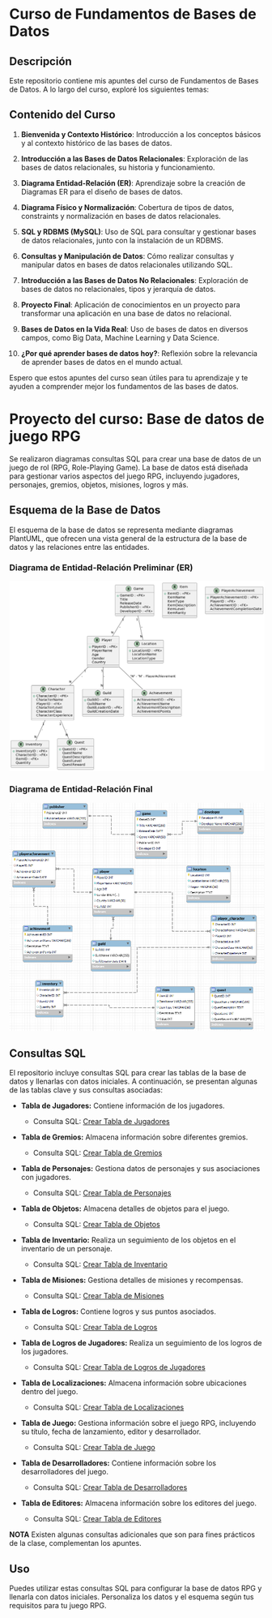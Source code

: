 # Curso de Fundamentos de Bases de Datos

## Descripción

Este repositorio contiene mis apuntes del curso de Fundamentos de Bases de Datos. A lo largo del curso, exploré los siguientes temas:

## Contenido del Curso

1. **Bienvenida y Contexto Histórico**: Introducción a los conceptos básicos y al contexto histórico de las bases de datos.

2. **Introducción a las Bases de Datos Relacionales**: Exploración de las bases de datos relacionales, su historia y funcionamiento.

3. **Diagrama Entidad-Relación (ER)**: Aprendizaje sobre la creación de Diagramas ER para el diseño de bases de datos.

4. **Diagrama Físico y Normalización**: Cobertura de tipos de datos, constraints y normalización en bases de datos relacionales.

5. **SQL y RDBMS (MySQL)**: Uso de SQL para consultar y gestionar bases de datos relacionales, junto con la instalación de un RDBMS.

6. **Consultas y Manipulación de Datos**: Cómo realizar consultas y manipular datos en bases de datos relacionales utilizando SQL.

7. **Introducción a las Bases de Datos No Relacionales**: Exploración de bases de datos no relacionales, tipos y jerarquía de datos.

8. **Proyecto Final**: Aplicación de conocimientos en un proyecto para transformar una aplicación en una base de datos no relacional.

9. **Bases de Datos en la Vida Real**: Uso de bases de datos en diversos campos, como Big Data, Machine Learning y Data Science.

10. **¿Por qué aprender bases de datos hoy?**: Reflexión sobre la relevancia de aprender bases de datos en el mundo actual.

Espero que estos apuntes del curso sean útiles para tu aprendizaje y te ayuden a comprender mejor los fundamentos de las bases de datos.

# Proyecto del curso: Base de datos de juego RPG

Se realizaron diagramas consultas SQL para crear una base de datos de un juego de rol (RPG, Role-Playing Game). La base de datos está diseñada para gestionar varios aspectos del juego RPG, incluyendo jugadores, personajes, gremios, objetos, misiones, logros y más.

## Esquema de la Base de Datos

El esquema de la base de datos se representa mediante diagramas PlantUML, que ofrecen una vista general de la estructura de la base de datos y las relaciones entre las entidades.

### Diagrama de Entidad-Relación Preliminar (ER)
![Diagrama ER](./Er_relations_videogame.png)

### Diagrama de Entidad-Relación Final
![Diagrama ER Normalizado](./EER_Diagram_Final.png)

## Consultas SQL

El repositorio incluye consultas SQL para crear las tablas de la base de datos y llenarlas con datos iniciales. A continuación, se presentan algunas de las tablas clave y sus consultas asociadas:

- **Tabla de Jugadores:** Contiene información de los jugadores.
  - Consulta SQL: [Crear Tabla de Jugadores](./SQL%20Files%20RPG/Players.sql)

- **Tabla de Gremios:** Almacena información sobre diferentes gremios.
  - Consulta SQL: [Crear Tabla de Gremios](./SQL%20Files%20RPG/Guilds.sql)

- **Tabla de Personajes:** Gestiona datos de personajes y sus asociaciones con jugadores.
  - Consulta SQL: [Crear Tabla de Personajes](./SQL%20Files%20RPG/Characters.sql)

- **Tabla de Objetos:** Almacena detalles de objetos para el juego.
  - Consulta SQL: [Crear Tabla de Objetos](./SQL%20Files%20RPG/Item.sql)

- **Tabla de Inventario:** Realiza un seguimiento de los objetos en el inventario de un personaje.
  - Consulta SQL: [Crear Tabla de Inventario](./SQL%20Files%20RPG/Inventory.sql)

- **Tabla de Misiones:** Gestiona detalles de misiones y recompensas.
  - Consulta SQL: [Crear Tabla de Misiones](./SQL%20Files%20RPG/Quest.sql)

- **Tabla de Logros:** Contiene logros y sus puntos asociados.
  - Consulta SQL: [Crear Tabla de Logros](./SQL%20Files%20RPG/Achievement.sql)

- **Tabla de Logros de Jugadores:** Realiza un seguimiento de los logros de los jugadores.
  - Consulta SQL: [Crear Tabla de Logros de Jugadores](./SQL%20Files%20RPG/PlayerAchievement.sql)

- **Tabla de Localizaciones:** Almacena información sobre ubicaciones dentro del juego.
  - Consulta SQL: [Crear Tabla de Localizaciones](./SQL%20Files%20RPG/Location.sql)

- **Tabla de Juego:** Gestiona información sobre el juego RPG, incluyendo su título, fecha de lanzamiento, editor y desarrollador.
  - Consulta SQL: [Crear Tabla de Juego](./SQL%20Files%20RPG/Game.sql)

- **Tabla de Desarrolladores:** Contiene información sobre los desarrolladores del juego.
  - Consulta SQL: [Crear Tabla de Desarrolladores](./SQL%20Files%20RPG/Developer.sql)

- **Tabla de Editores:** Almacena información sobre los editores del juego.
  - Consulta SQL: [Crear Tabla de Editores](./SQL%20Files%20RPG/Publisher.sql)

**NOTA** Existen algunas consultas adicionales que son para fines prácticos de la clase, complementan los apuntes.

## Uso

Puedes utilizar estas consultas SQL para configurar la base de datos RPG y llenarla con datos iniciales. Personaliza los datos y el esquema según tus requisitos para tu juego RPG.



